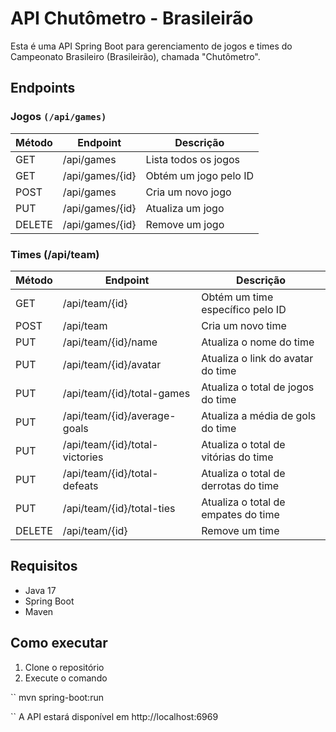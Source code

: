 # API Chutômetro - Brasileirão
Esta é uma API Spring Boot para gerenciamento de jogos e times do Campeonato Brasileiro (Brasileirão), chamada "Chutômetro".

## Endpoints
### Jogos `(/api/games)`

| Método | Endpoint            | Descrição               |
|--------|---------------------|--------------------------|
| GET    | /api/games          | Lista todos os jogos     |
| GET    | /api/games/{id}     | Obtém um jogo pelo ID    |
| POST   | /api/games          | Cria um novo jogo        |
| PUT    | /api/games/{id}     | Atualiza um jogo         |
| DELETE | /api/games/{id}     | Remove um jogo           |
### Times (/api/team)

| Método | Endpoint                            | Descrição                            |
|--------|-------------------------------------|----------------------------------------|
| GET    | /api/team/{id}                      | Obtém um time específico pelo ID       |
| POST   | /api/team                           | Cria um novo time                      |
| PUT    | /api/team/{id}/name                 | Atualiza o nome do time                |
| PUT    | /api/team/{id}/avatar               | Atualiza o link do avatar do time      |
| PUT    | /api/team/{id}/total-games          | Atualiza o total de jogos do time      |
| PUT    | /api/team/{id}/average-goals        | Atualiza a média de gols do time       |
| PUT    | /api/team/{id}/total-victories      | Atualiza o total de vitórias do time   |
| PUT    | /api/team/{id}/total-defeats        | Atualiza o total de derrotas do time   |
| PUT    | /api/team/{id}/total-ties           | Atualiza o total de empates do time    |
| DELETE | /api/team/{id}                      | Remove um time                         |

## Requisitos
- Java 17
- Spring Boot
- Maven

## Como executar
1. Clone o repositório
2. Execute o comando

``
mvn spring-boot:run

``
A API estará disponível em http://localhost:6969

